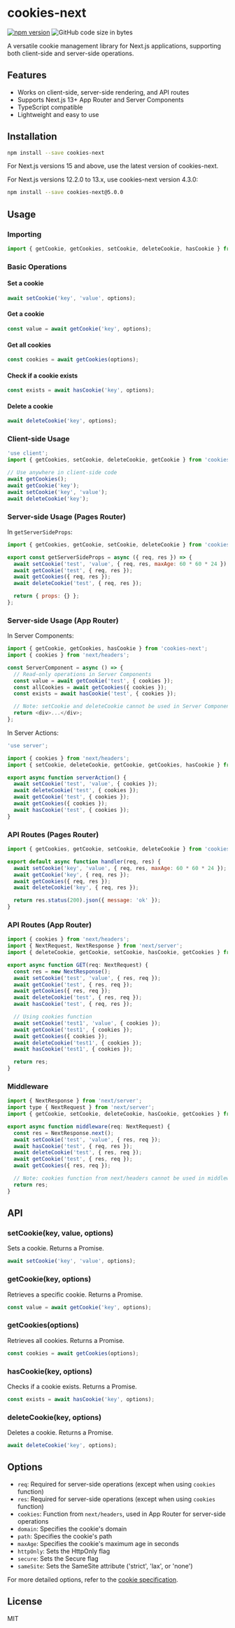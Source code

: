 # cookies-next

[![npm version](https://badge.fury.io/js/cookies-next.svg)](https://badge.fury.io/js/cookies-next)
![GitHub code size in bytes](https://img.shields.io/bundlephobia/min/cookies-next?style=plastic)

A versatile cookie management library for Next.js applications, supporting both client-side and server-side operations.

## Features

- Works on client-side, server-side rendering, and API routes
- Supports Next.js 13+ App Router and Server Components
- TypeScript compatible
- Lightweight and easy to use

## Installation

```bash
npm install --save cookies-next
```

For Next.js versions 15 and above, use the latest version of cookies-next.

For Next.js versions 12.2.0 to 13.x, use cookies-next version 4.3.0:

```bash
npm install --save cookies-next@5.0.0
```

## Usage

### Importing

```javascript
import { getCookie, getCookies, setCookie, deleteCookie, hasCookie } from 'cookies-next';
```

### Basic Operations

#### Set a cookie

```javascript
await setCookie('key', 'value', options);
```

#### Get a cookie

```javascript
const value = await getCookie('key', options);
```

#### Get all cookies

```javascript
const cookies = await getCookies(options);
```

#### Check if a cookie exists

```javascript
const exists = await hasCookie('key', options);
```

#### Delete a cookie

```javascript
await deleteCookie('key', options);
```

### Client-side Usage

```javascript
'use client';
import { getCookies, setCookie, deleteCookie, getCookie } from 'cookies-next';

// Use anywhere in client-side code
await getCookies();
await getCookie('key');
await setCookie('key', 'value');
await deleteCookie('key');
```

### Server-side Usage (Pages Router)

In `getServerSideProps`:

```javascript
import { getCookies, getCookie, setCookie, deleteCookie } from 'cookies-next';

export const getServerSideProps = async ({ req, res }) => {
  await setCookie('test', 'value', { req, res, maxAge: 60 * 60 * 24 });
  await getCookie('test', { req, res });
  await getCookies({ req, res });
  await deleteCookie('test', { req, res });

  return { props: {} };
};
```

### Server-side Usage (App Router)

In Server Components:

```javascript
import { getCookie, getCookies, hasCookie } from 'cookies-next';
import { cookies } from 'next/headers';

const ServerComponent = async () => {
  // Read-only operations in Server Components
  const value = await getCookie('test', { cookies });
  const allCookies = await getCookies({ cookies });
  const exists = await hasCookie('test', { cookies });

  // Note: setCookie and deleteCookie cannot be used in Server Components
  return <div>...</div>;
};
```

In Server Actions:

```javascript
'use server';

import { cookies } from 'next/headers';
import { setCookie, deleteCookie, getCookie, getCookies, hasCookie } from 'cookies-next';

export async function serverAction() {
  await setCookie('test', 'value', { cookies });
  await deleteCookie('test', { cookies });
  await getCookie('test', { cookies });
  await getCookies({ cookies });
  await hasCookie('test', { cookies });
}
```

### API Routes (Pages Router)

```javascript
import { getCookies, getCookie, setCookie, deleteCookie } from 'cookies-next';

export default async function handler(req, res) {
  await setCookie('key', 'value', { req, res, maxAge: 60 * 60 * 24 });
  await getCookie('key', { req, res });
  await getCookies({ req, res });
  await deleteCookie('key', { req, res });

  return res.status(200).json({ message: 'ok' });
}
```

### API Routes (App Router)

```javascript
import { cookies } from 'next/headers';
import { NextRequest, NextResponse } from 'next/server';
import { deleteCookie, getCookie, setCookie, hasCookie, getCookies } from 'cookies-next';

export async function GET(req: NextRequest) {
  const res = new NextResponse();
  await setCookie('test', 'value', { res, req });
  await getCookie('test', { res, req });
  await getCookies({ res, req });
  await deleteCookie('test', { res, req });
  await hasCookie('test', { req, res });

  // Using cookies function
  await setCookie('test1', 'value', { cookies });
  await getCookie('test1', { cookies });
  await getCookies({ cookies });
  await deleteCookie('test1', { cookies });
  await hasCookie('test1', { cookies });

  return res;
}
```

### Middleware

```javascript
import { NextResponse } from 'next/server';
import type { NextRequest } from 'next/server';
import { getCookie, setCookie, deleteCookie, hasCookie, getCookies } from 'cookies-next';

export async function middleware(req: NextRequest) {
  const res = NextResponse.next();
  await setCookie('test', 'value', { res, req });
  await hasCookie('test', { req, res });
  await deleteCookie('test', { res, req });
  await getCookie('test', { res, req });
  await getCookies({ res, req });

  // Note: cookies function from next/headers cannot be used in middleware
  return res;
}
```

## API

### setCookie(key, value, options)

Sets a cookie. Returns a Promise.

```javascript
await setCookie('key', 'value', options);
```

### getCookie(key, options)

Retrieves a specific cookie. Returns a Promise.

```javascript
const value = await getCookie('key', options);
```

### getCookies(options)

Retrieves all cookies. Returns a Promise.

```javascript
const cookies = await getCookies(options);
```

### hasCookie(key, options)

Checks if a cookie exists. Returns a Promise.

```javascript
const exists = await hasCookie('key', options);
```

### deleteCookie(key, options)

Deletes a cookie. Returns a Promise.

```javascript
await deleteCookie('key', options);
```

## Options

- `req`: Required for server-side operations (except when using `cookies` function)
- `res`: Required for server-side operations (except when using `cookies` function)
- `cookies`: Function from `next/headers`, used in App Router for server-side operations
- `domain`: Specifies the cookie's domain
- `path`: Specifies the cookie's path
- `maxAge`: Specifies the cookie's maximum age in seconds
- `httpOnly`: Sets the HttpOnly flag
- `secure`: Sets the Secure flag
- `sameSite`: Sets the SameSite attribute ('strict', 'lax', or 'none')

For more detailed options, refer to the [cookie specification](https://tools.ietf.org/html/rfc6265).

## License

MIT
